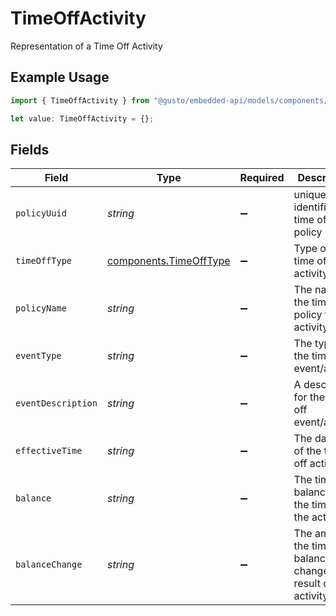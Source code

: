 # TimeOffActivity

Representation of a Time Off Activity

## Example Usage

```typescript
import { TimeOffActivity } from "@gusto/embedded-api/models/components/timeoffactivity.js";

let value: TimeOffActivity = {};
```

## Fields

| Field                                                               | Type                                                                | Required                                                            | Description                                                         |
| ------------------------------------------------------------------- | ------------------------------------------------------------------- | ------------------------------------------------------------------- | ------------------------------------------------------------------- |
| `policyUuid`                                                        | *string*                                                            | :heavy_minus_sign:                                                  | unique identifier of a time off policy                              |
| `timeOffType`                                                       | [components.TimeOffType](../../models/components/timeofftype.md)    | :heavy_minus_sign:                                                  | Type of the time off activity                                       |
| `policyName`                                                        | *string*                                                            | :heavy_minus_sign:                                                  | The name of the time off policy for this activity                   |
| `eventType`                                                         | *string*                                                            | :heavy_minus_sign:                                                  | The type of the time off event/activity                             |
| `eventDescription`                                                  | *string*                                                            | :heavy_minus_sign:                                                  | A description for the time off event/activity                       |
| `effectiveTime`                                                     | *string*                                                            | :heavy_minus_sign:                                                  | The datetime of the time off activity                               |
| `balance`                                                           | *string*                                                            | :heavy_minus_sign:                                                  | The time off balance at the time of the activity                    |
| `balanceChange`                                                     | *string*                                                            | :heavy_minus_sign:                                                  | The amount the time off balance changed as a result of the activity |